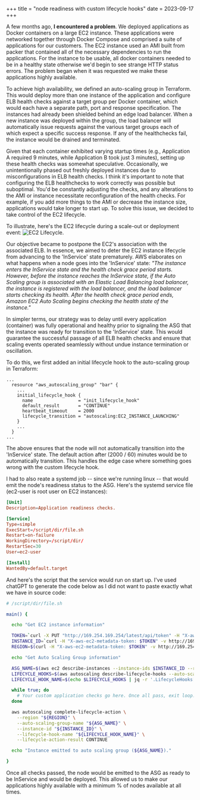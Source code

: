 +++
title = "node readiness with custom lifecycle hooks"
date = 2023-09-17
+++


A few months ago, **I encountered a problem**. We deployed applications as Docker containers on a large EC2 instance. These applications were networked together through Docker Compose and comprised a suite of applications for our customers. The EC2 instance used an AMI built from packer that contained all of the necessary dependencies to run the applications. For the instance to be usable, all docker containers needed to be in a healthy state otherwise we'd begin to see strange HTTP status errors. The problem began when it was requested we make these applications highly available.

To achieve high availability, we defined an auto-scaling group in Terraform. This would deploy more than one instance of the application and configure ELB health checks against a target group per Docker container, which would each have a separate path, port and response specification. The instances had already been shielded behind an edge load balancer. When a new instance was deployed within the group, the load balancer will automatically issue requests against the various target groups each of which expect a specific success response. If any of the healthchecks fail, the instance would be drained and terminated.

Given that each container exhibited varying startup times (e.g., Application A required 9 minutes, while Application B took just 3 minutes), setting up these health checks was somewhat speculative. Occasionally, we unintentionally phased out freshly deployed instances due to misconfigurations in ELB health checks. I think it's important to note that configuring the ELB healthchecks to work correctly was possible but suboptimal. You'd be constantly adjusting the checks, and any alterations to the AMI or instance necessitate reconfiguration of the health checks. For example, if you add more things to the AMI or decrease the instance size, applications would take longer to start up. To solve this issue, we decided to take control of the EC2 lifecycle.

To illustrate, here's the EC2 lifecycle during a scale-out or deployment event:  ![EC2 Lifecycle](https://docs.aws.amazon.com/images/autoscaling/ec2/userguide/images/lifecycle_hooks.png). 

Our objective became to postpone the EC2's association with the associated ELB. In essence, we aimed to deter the EC2 instance lifecycle from advancing to the 'InService' state prematurely. AWS elaborates on what happens when a node goes into the 'InService' state: _"The instance enters the InService state and the health check grace period starts. However, before the instance reaches the InService state, if the Auto Scaling group is associated with an Elastic Load Balancing load balancer, the instance is registered with the load balancer, and the load balancer starts checking its health. After the health check grace period ends, Amazon EC2 Auto Scaling begins checking the health state of the instance."_

In simpler terms, our strategy was to delay until every application (container) was fully operational and healthy prior to signaling the ASG that the instance was ready for transition to the 'InService' state. This would guarantee the successful passage of all ELB health checks and ensure that scaling events operated seamlessly without undue instance termination or oscillation.

To do this, we first added an initial lifecycle hook to the auto-scaling group in Terraform: 

```hcl
... 
  resource "aws_autoscaling_group" "bar" {
    ...
    initial_lifecycle_hook {
      name                 = "init_lifecycle_hook"
      default_result       = "CONTINUE"
      heartbeat_timeout    = 2000
      lifecycle_transition = "autoscaling:EC2_INSTANCE_LAUNCHING"
    }
    ...
  }
...
```

The above ensures that the node will not automatically transition into the 'InService' state. The default action after (2000 / 60) minutes would be to automatically transition. This handles the edge case where something goes wrong with the custom lifecycle hook. 

I had to also reate a systemd job -- since we're running linux -- that would emit the node's readiness status to the ASG. Here's the systemd service file (ec2-user is root user on EC2 instances):

```toml
[Unit]
Description=Application readiness checks.

[Service]
Type=simple
ExecStart=/script/dir/file.sh
Restart=on-failure
WorkingDirectory=/script/dir/
RestartSec=30
User=ec2-user

[Install]
WantedBy=default.target
```

And here's the script that the service would run on start up. I've used chatGPT to generate the code below as I did not want to paste exactly what we have in source code:

```bash
# /script/dir/file.sh

main() {

  echo "Get EC2 instance information"

  TOKEN=`curl -X PUT "http://169.254.169.254/latest/api/token" -H "X-aws-ec2-metadata-token-ttl-seconds: 21600"`
  INSTANCE_ID=`curl -H "X-aws-ec2-metadata-token: $TOKEN" -v http://169.254.169.254/latest/meta-data/instance-id`
  REGION=$(curl -H "X-aws-ec2-metadata-token: $TOKEN" -v http://169.254.169.254/latest/dynamic/instance-identity/document | jq -r .region)

  echo "Get Auto Scaling Group information"

  ASG_NAME=$(aws ec2 describe-instances --instance-ids $INSTANCE_ID --region $REGION --query "Reservations[*].Instances[*].Tags[?Key=='aws:autoscaling:groupName'].Value" --output text)
  LIFECYCLE_HOOKS=$(aws autoscaling describe-lifecycle-hooks --auto-scaling-group-name $ASG_NAME --region $REGION)
  LIFECYCLE_HOOK_NAME=$(echo $LIFECYCLE_HOOKS | jq -r '.LifecycleHooks[] .LifecycleHookName')

  while true; do
    # Your custom application checks go here. Once all pass, exit loop.
  done

  aws autoscaling complete-lifecycle-action \
    --region "${REGION}" \
    --auto-scaling-group-name "${ASG_NAME}" \
    --instance-id "${INSTANCE_ID}" \
    --lifecycle-hook-name "${LIFECYCLE_HOOK_NAME}" \
    --lifecycle-action-result CONTINUE

  echo "Instance emitted to auto scaling group (${ASG_NAME})."

}
```

Once all checks passed, the node would be emitted to the ASG as ready to be InService and would be deployed. This allowed us to make our applications highly available with a minimum % of nodes available at all times.